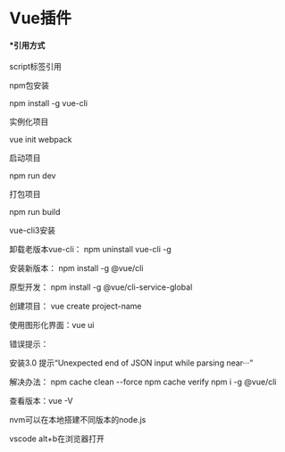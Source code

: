 # Vue插件

#### *引用方式

script标签引用

npm包安装

npm install -g vue-cli

实例化项目

vue init webpack

启动项目

npm run dev 

打包项目

npm run build

vue-cli3安装

卸载老版本vue-cli：   npm  uninstall vue-cli -g

安装新版本：  npm install -g @vue/cli

原型开发：  npm install -g @vue/cli-service-global 

创建项目： vue create project-name

使用图形化界面：vue ui 



错误提示：

安装3.0 提示“Unexpected end of JSON input while parsing near···”

解决办法：
npm cache clean --force
npm cache verify
npm i -g @vue/cli

查看版本：vue -V

nvm可以在本地搭建不同版本的node.js

vscode alt+b在浏览器打开